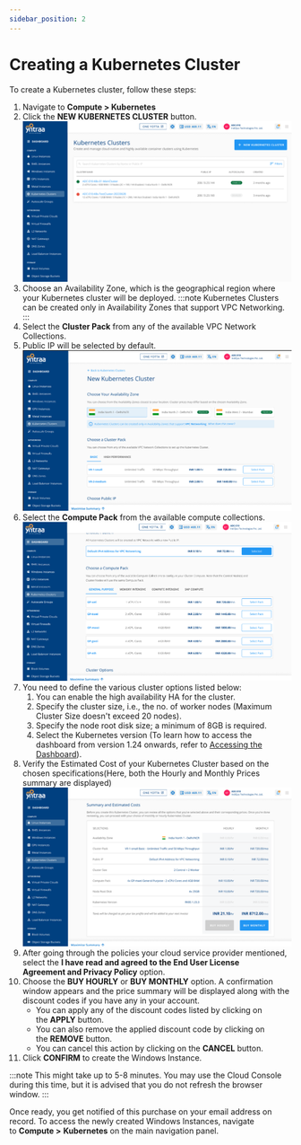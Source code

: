 ```yaml
---
sidebar_position: 2
---
```

# Creating a Kubernetes Cluster

To create a Kubernetes cluster, follow these steps:

1. Navigate to **Compute > Kubernetes** 
2. Click the **NEW KUBERNETES CLUSTER** button.
![kuberneteinstance](img/kuberneteinstance.png)
3. Choose an Availability Zone, which is the geographical region where your Kubernetes cluster will be deployed. 
   :::note
   Kubernetes Clusters can be created only in Availability Zones that support VPC Networking.
   :::
4. Select the **Cluster Pack** from any of the available VPC Network Collections.
5. Public IP will be selected by default.
![azkube](img/azkube.png)
6. Select the **Compute Pack** from the available compute collections.
![computekube](img/computekube.png)
7. You need to define the various cluster options listed below:
    1. You can enable the high availability HA for the cluster.
    2. Specify the cluster size, i.e., the no. of worker nodes (Maximum Cluster Size doesn't exceed 20 nodes).
    3. Specify the node root disk size; a minimum of 8GB is required. 
    4. Select the Kubernetes version (To learn how to access the dashboard from version 1.24 onwards, refer to [Accessing the Dashboard](Accessingthekubernetesdashboard.md)).
8. Verify the Estimated Cost of your Kubernetes Cluster based on the chosen specifications(Here, both the Hourly and Monthly Prices summary are displayed)
![costkube](img/costkube.png)
9. After going through the policies your cloud service provider mentioned, select the **I have read and agreed to the End User License Agreement and Privacy Policy** option.
10. Choose the **BUY HOURLY** or **BUY MONTHLY** option. A confirmation window appears and the price summary will be displayed along with the discount codes if you have any in your account. 
    - You can apply any of the discount codes listed by clicking on the **APPLY** button. 
    - You can also remove the applied discount code by clicking on the **REMOVE** button. 
    - You can cancel this action by clicking on the **CANCEL** button.
11. Click **CONFIRM** to create the Windows Instance.

:::note
This might take up to 5-8 minutes. You may use the Cloud Console during this time, but it is advised that you do not refresh the browser window.
:::

Once ready, you get notified of this purchase on your email address on record. To access the  newly created Windows Instances, navigate to **Compute >** **Kubernetes** on the main navigation panel.







